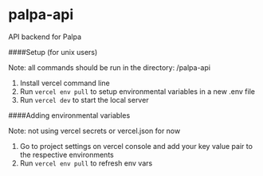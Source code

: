 # palpa-api

API backend for Palpa

####Setup (for unix users)

Note: all commands should be run in the directory: /palpa-api

1. Install vercel command line
2. Run `vercel env pull` to setup environmental variables in a new .env file
3. Run `vercel dev` to start the local server

####Adding environmental variables

Note: not using vercel secrets or vercel.json for now

1. Go to project settings on vercel console and add your key value pair to the respective environments
2. Run `vercel env pull` to refresh env vars

